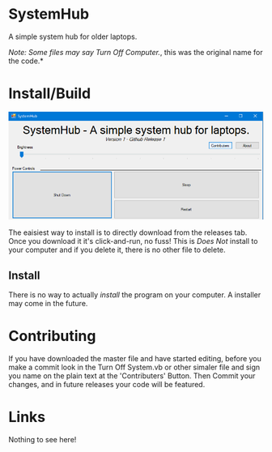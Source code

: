# SystemHub
A simple system hub for older laptops.

*Note: Some files may say Turn Off Computer.*, this was the original name for the code.*

# Install/Build
![SystemHub](/systemhub.png)

The eaisiest way to install is to directly download from the releases tab.
Once you download it it's click-and-run, no fuss!
This is *Does Not* install to your computer and if you delete it, there is no other file to delete.

## Install

There is no way to actually *install* the program on your computer.
A installer may come in the future.

# Contributing

If you have downloaded the master file and have started editing, before you make a commit look in the Turn Off System.vb or other simaler file and sign you name on the plain text at the 'Contributers' Button.
Then Commit your changes, and in future releases your code will be featured.

# Links
Nothing to see here!

